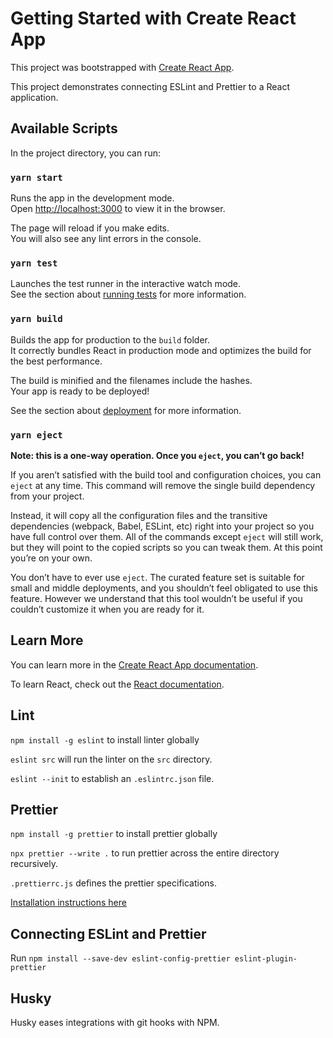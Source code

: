 # Getting Started with Create React App

This project was bootstrapped with [Create React App](https://github.com/facebook/create-react-app).

This project demonstrates connecting ESLint and Prettier to a React application.

## Available Scripts

In the project directory, you can run:

### `yarn start`

Runs the app in the development mode.\
Open [http://localhost:3000](http://localhost:3000) to view it in the browser.

The page will reload if you make edits.\
You will also see any lint errors in the console.

### `yarn test`

Launches the test runner in the interactive watch mode.\
See the section about [running tests](https://facebook.github.io/create-react-app/docs/running-tests) for more information.

### `yarn build`

Builds the app for production to the `build` folder.\
It correctly bundles React in production mode and optimizes the build for the best performance.

The build is minified and the filenames include the hashes.\
Your app is ready to be deployed!

See the section about [deployment](https://facebook.github.io/create-react-app/docs/deployment) for more information.

### `yarn eject`

**Note: this is a one-way operation. Once you `eject`, you can’t go back!**

If you aren’t satisfied with the build tool and configuration choices, you can `eject` at any time. This command will remove the single build dependency from your project.

Instead, it will copy all the configuration files and the transitive dependencies (webpack, Babel, ESLint, etc) right into your project so you have full control over them. All of the commands except `eject` will still work, but they will point to the copied scripts so you can tweak them. At this point you’re on your own.

You don’t have to ever use `eject`. The curated feature set is suitable for small and middle deployments, and you shouldn’t feel obligated to use this feature. However we understand that this tool wouldn’t be useful if you couldn’t customize it when you are ready for it.

## Learn More

You can learn more in the [Create React App documentation](https://facebook.github.io/create-react-app/docs/getting-started).

To learn React, check out the [React documentation](https://reactjs.org/).

## Lint

`npm install -g eslint` to install linter globally

`eslint src` will run the linter on the `src` directory.

`eslint --init` to establish an `.eslintrc.json` file.

## Prettier

`npm install -g prettier` to install prettier globally

`npx prettier --write .` to run prettier across the entire directory recursively.

`.prettierrc.js` defines the prettier specifications.

[Installation instructions here][prettier-install]

## Connecting ESLint and Prettier

Run `npm install --save-dev eslint-config-prettier eslint-plugin-prettier`

## Husky

Husky eases integrations with git hooks with NPM.

[prettier-install]: https://prettier.io/docs/en/install.html
